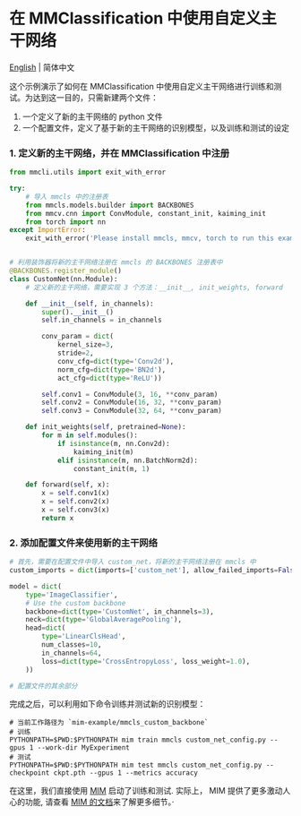# 在 MMClassification 中使用自定义主干网络

[English](README.md) | 简体中文

这个示例演示了如何在 MMClassification 中使用自定义主干网络进行训练和测试。为达到这一目的，只需新建两个文件：

1. 一个定义了新的主干网络的 python 文件
2. 一个配置文件，定义了基于新的主干网络的识别模型，以及训练和测试的设定

### 1. 定义新的主干网络，并在 MMClassification 中注册

```python
from mmcli.utils import exit_with_error

try:
    # 导入 mmcls 中的注册表
    from mmcls.models.builder import BACKBONES
    from mmcv.cnn import ConvModule, constant_init, kaiming_init
    from torch import nn
except ImportError:
    exit_with_error('Please install mmcls, mmcv, torch to run this example.')


# 利用装饰器将新的主干网络注册在 mmcls 的 BACKBONES 注册表中
@BACKBONES.register_module()
class CustomNet(nn.Module):
    # 定义新的主干网络，需要实现 3 个方法：__init__, init_weights, forward

    def __init__(self, in_channels):
        super().__init__()
        self.in_channels = in_channels

        conv_param = dict(
            kernel_size=3,
            stride=2,
            conv_cfg=dict(type='Conv2d'),
            norm_cfg=dict(type='BN2d'),
            act_cfg=dict(type='ReLU'))

        self.conv1 = ConvModule(3, 16, **conv_param)
        self.conv2 = ConvModule(16, 32, **conv_param)
        self.conv3 = ConvModule(32, 64, **conv_param)

    def init_weights(self, pretrained=None):
        for m in self.modules():
            if isinstance(m, nn.Conv2d):
                kaiming_init(m)
            elif isinstance(m, nn.BatchNorm2d):
                constant_init(m, 1)

    def forward(self, x):
        x = self.conv1(x)
        x = self.conv2(x)
        x = self.conv3(x)
        return x

```

### 2. 添加配置文件来使用新的主干网络

```python
# 首先，需要在配置文件中导入 custom_net，将新的主干网络注册在 mmcls 中
custom_imports = dict(imports=['custom_net'], allow_failed_imports=False)

model = dict(
    type='ImageClassifier',
    # Use the custom backbone
    backbone=dict(type='CustomNet', in_channels=3),
    neck=dict(type='GlobalAveragePooling'),
    head=dict(
        type='LinearClsHead',
        num_classes=10,
        in_channels=64,
        loss=dict(type='CrossEntropyLoss', loss_weight=1.0),
    ))

# 配置文件的其余部分
```

完成之后，可以利用如下命令训练并测试新的识别模型：

```shell
# 当前工作路径为 `mim-example/mmcls_custom_backbone`
# 训练
PYTHONPATH=$PWD:$PYTHONPATH mim train mmcls custom_net_config.py --gpus 1 --work-dir MyExperiment
# 测试
PYTHONPATH=$PWD:$PYTHONPATH mim test mmcls custom_net_config.py --checkpoint ckpt.pth --gpus 1 --metrics accuracy
```

在这里，我们直接使用 [MIM](https://github.com/open-mmlab/mim) 启动了训练和测试.
实际上， MIM 提供了更多激动人心的功能, 请查看 [MIM 的文档](https://mim.readthedocs.io/en/latest/)来了解更多细节。·
